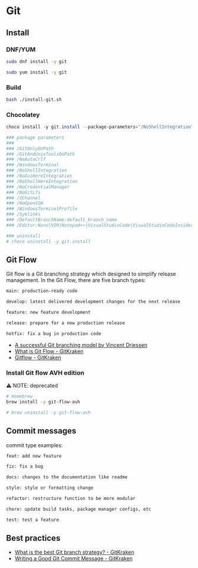 # Git

## Install

### DNF/YUM

```bash
sudo dnf install -y git

sudo yum install -y git
```

### Build

```bash
bash ./install-git.sh
```

### Chocolatey

```ps1
choco install -y git.install --package-parameters="/NoShellIntegration"

### package parameters
###
### /GitOnlyOnPath
### /GitAndUnixToolsOnPath
### /NoAutoCrlf
### /WindowsTerminal
### /NoShellIntegration
### /NoGuiHereIntegration
### /NoShellHereIntegration
### /NoCredentialManager
### /NoGitLfs
### /SChannel
### /NoOpenSSH
### /WindowsTerminalProfile
### /Symlinks
### /DefaultBranchName:default_branch_name
### /Editor:Nano|VIM|Notepad++|VisualStudioCode|VisualStudioCodeInsiders|SublimeText|Atom|VSCodium|Notepad|Wordpad|Custom editor path

### uninstall
# choco uninstall -y git.install
```

## Git Flow

Git flow is a Git branching strategy which designed to simplify release management. In the Git Flow, there are five branch types:

```txt
main: production-ready code

develop: latest delivered development changes for the next release

feature: new feature development

release: prepare for a new production release

hotfix: fix a bug in production code
```

- [A successful Git branching model by Vincent Driessen](https://nvie.com/posts/a-successful-git-branching-model/)
- [What is Git Flow - GitKraken](https://www.gitkraken.com/learn/git/git-flow)
- [Gitflow - GitKraken](https://help.gitkraken.com/gitkraken-client/git-flow/)

### Install Git flow AVH edition

:warning: NOTE: deprecated

```sh
# Homebrew
brew install -y git-flow-avh

# brew uninstall -y git-flow-avh
```

## Commit messages

commit type examples:

```txt
feat: add new feature

fix: fix a bug

docs: changes to the documentation like readme

style: style or formatting change

refactor: restructure function to be more modular

chore: update build tasks, package manager configs, etc

test: test a feature
```

## Best practices

- [What is the best Git branch strategy? - GitKraken](https://www.gitkraken.com/learn/git/best-practices/git-branch-strategy)
- [Writing a Good Git Commit Message - GitKraken](https://www.gitkraken.com/learn/git/best-practices/git-commit-message)
